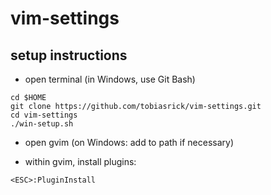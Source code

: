 # vim-settings

## setup instructions

- open terminal (in Windows, use Git Bash)

```
cd $HOME
git clone https://github.com/tobiasrick/vim-settings.git
cd vim-settings
./win-setup.sh
```

- open gvim (on Windows: add to path if necessary)

- within gvim, install plugins:

```
<ESC>:PluginInstall
```


